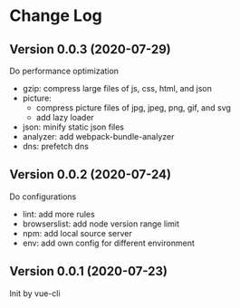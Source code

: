 # Change Log

## Version 0.0.3 (2020-07-29)

Do performance optimization
- gzip: compress large files of js, css, html, and json
- picture: 
  - compress picture files of jpg, jpeg, png, gif, and svg
  - add lazy loader
- json: minify static json files
- analyzer: add webpack-bundle-analyzer
- dns: prefetch dns

## Version 0.0.2 (2020-07-24)

Do configurations
- lint: add more rules
- browserslist: add node version range limit
- npm: add local source server
- env: add own config for different environment

## Version 0.0.1 (2020-07-23)

Init by vue-cli
